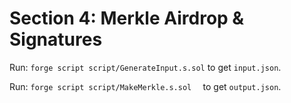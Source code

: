 # Section 4: Merkle Airdrop & Signatures

Run: `forge script script/GenerateInput.s.sol` to get `input.json`.

Run: `forge script script/MakeMerkle.s.sol  ` to get `output.json`.
